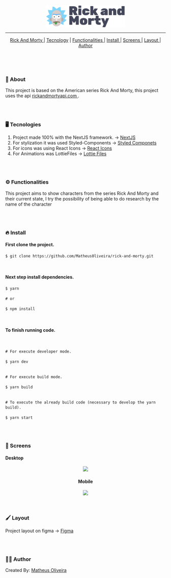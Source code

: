 <div align='center'>
<img src="./.github/Logo.svg" width='250'>

---

<a href='#about'>Rick And Morty </a>|
<a href='#tecnology'>Tecnology</a> |
<a href='#functionalities'>Functionalities </a>|
<a href='#install'>Install </a>|
<a href='#screen'>Screens </a>|
<a href='#layout'>Layout </a>|
<a href='#author'>Author </a>

</div>

<br>

<br>
<br>

### <p id='about'>📑 About</p>

This project is based on the American series Rick And Morty, this project uses the api <a href='https://rickandmortyapi.com/'>rickandmortyapi.com </a>.

<br/>
<br/>

### <p id='tecnology'>🖥 Tecnologies</p>

<ol>
  <li>Project made 100% with the NextJS framework. &rarr;  <a href='https://nextjs.org/'>NextJS </a> </li>
  
  <li>For stylization it was used Styled-Components &rarr; <a href='https://styled-components.com/'>Styled Componets</a></li>

  <li>For icons was using React Icons &rarr; <a href='https://react-icons.github.io/react-icons/'>React Icons</a></li>

  <li>For Animations was LottieFiles &rarr; <a href='https://lottiefiles.com/'>Lottie Files</a></li>
</ol>

<br/> 
<br/>

### <p id='functionalities'>⚙ Functionalities</p>

This project aims to show characters from the series Rick And Morty and their current state, I try the possibility of being able to do research by the name of the character

<br/> 
<br/>

### <p id='install'>🔥 Install</p>

#### First clone the project.

```shell
$ git clone https://github.com/Matheus0liveira/rick-and-morty.git
```

<br/>

#### Next step install dependencies.

```shell
$ yarn

# or

$ npm install
```

<br/>

#### To finish running code.

```shell


# For execute developer mode.

$ yarn dev


# For execute build mode.

$ yarn build


# To execute the already build code (necessary to develop the yarn build).

$ yarn start

```

<br/> 
<br/>

### <p id='screen'>🎥 Screens</p>

#### Desktop

<div align='center'>

<img src='./.github/gifDesktop.gif' width='700'>

#### Mobile

<img src='./.github/gifMobile.gif' height='425'>

</div>

<br/> 
<br/>

### <p id='layout'> 🖌 Layout</p>

Project layout on figma &rarr; <a href='https://www.figma.com/file/nU30kL0fdQqrvLaydG4ydD/RickAndMorty?node-id=97%3A0'>Figma</a>

<br/> 
<br/>

### <p id='author'>🧔🏿 Author</p>

Created By: <a href='https://github.com/Matheus0liveira'> Matheus Oliveira </a>
